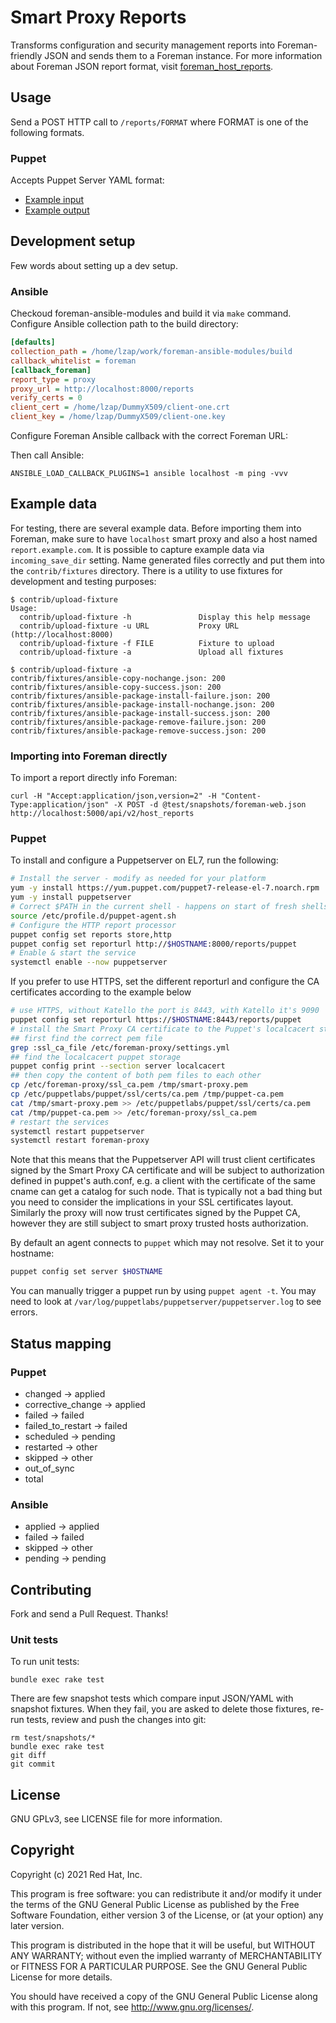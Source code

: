 Smart Proxy Reports
===================

Transforms configuration and security management reports into Foreman-friendly
JSON and sends them to a Foreman instance. For more information about Foreman
JSON report format, visit
[foreman_host_reports](https://github.com/theforeman/foreman_host_reports).

## Usage

Send a POST HTTP call to `/reports/FORMAT` where FORMAT is one of the following formats.

### Puppet

Accepts Puppet Server YAML format:

* [Example input](test/fixtures/puppet6-foreman-web.yaml)
* [Example output](test/snapshots/foreman-web.json)

## Development setup

Few words about setting up a dev setup.

### Ansible

Checkoud foreman-ansible-modules and build it via `make` command. Configure
Ansible collection path to the build directory:

```ini
[defaults]
collection_path = /home/lzap/work/foreman-ansible-modules/build
callback_whitelist = foreman
[callback_foreman]
report_type = proxy
proxy_url = http://localhost:8000/reports
verify_certs = 0
client_cert = /home/lzap/DummyX509/client-one.crt
client_key = /home/lzap/DummyX509/client-one.key
```

Configure Foreman Ansible callback with the correct Foreman URL:

Then call Ansible:

    ANSIBLE_LOAD_CALLBACK_PLUGINS=1 ansible localhost -m ping -vvv

## Example data

For testing, there are several example data. Before importing them into Foreman, make sure to have `localhost` smart proxy and also a host named `report.example.com`. It is possible to capture example data via `incoming_save_dir` setting. Name generated files correctly and put them into the `contrib/fixtures` directory. There is a utility to use fixtures for development and testing purposes:

```console
$ contrib/upload-fixture
Usage:
  contrib/upload-fixture -h               Display this help message
  contrib/upload-fixture -u URL           Proxy URL (http://localhost:8000)
  contrib/upload-fixture -f FILE          Fixture to upload
  contrib/upload-fixture -a               Upload all fixtures

$ contrib/upload-fixture -a
contrib/fixtures/ansible-copy-nochange.json: 200
contrib/fixtures/ansible-copy-success.json: 200
contrib/fixtures/ansible-package-install-failure.json: 200
contrib/fixtures/ansible-package-install-nochange.json: 200
contrib/fixtures/ansible-package-install-success.json: 200
contrib/fixtures/ansible-package-remove-failure.json: 200
contrib/fixtures/ansible-package-remove-success.json: 200
```

### Importing into Foreman directly

To import a report directly info Foreman:

```
curl -H "Accept:application/json,version=2" -H "Content-Type:application/json" -X POST -d @test/snapshots/foreman-web.json http://localhost:5000/api/v2/host_reports
```

### Puppet

To install and configure a Puppetserver on EL7, run the following:

```bash
# Install the server - modify as needed for your platform
yum -y install https://yum.puppet.com/puppet7-release-el-7.noarch.rpm
yum -y install puppetserver
# Correct $PATH in the current shell - happens on start of fresh shells automatically
source /etc/profile.d/puppet-agent.sh
# Configure the HTTP report processor
puppet config set reports store,http
puppet config set reporturl http://$HOSTNAME:8000/reports/puppet
# Enable & start the service
systemctl enable --now puppetserver
```

If you prefer to use HTTPS, set the different reporturl and configure the CA certificates according to the example below
```bash
# use HTTPS, without Katello the port is 8443, with Katello it's 9090
puppet config set reporturl https://$HOSTNAME:8443/reports/puppet
# install the Smart Proxy CA certificate to the Puppet's localcacert store
## first find the correct pem file
grep :ssl_ca_file /etc/foreman-proxy/settings.yml
## find the localcacert puppet storage
puppet config print --section server localcacert
## then copy the content of both pem files to each other
cp /etc/foreman-proxy/ssl_ca.pem /tmp/smart-proxy.pem
cp /etc/puppetlabs/puppet/ssl/certs/ca.pem /tmp/puppet-ca.pem
cat /tmp/smart-proxy.pem >> /etc/puppetlabs/puppet/ssl/certs/ca.pem
cat /tmp/puppet-ca.pem >> /etc/foreman-proxy/ssl_ca.pem
# restart the services
systemctl restart puppetserver
systemctl restart foreman-proxy
```
Note that this means that the Puppetserver API will trust client certificates signed by the Smart Proxy CA
certificate and will be subject to authorization defined in puppet's auth.conf, e.g. a client with the certificate
of the same cname can get a catalog for such node. That is typically not a bad thing but you need to consider the
implications in your SSL certificates layout. Similarly the proxy will now trust certificates signed by the
Puppet CA, however they are still subject to smart proxy trusted hosts authorization.

By default an agent connects to `puppet` which may not resolve. Set it to your hostname:

```bash
puppet config set server $HOSTNAME
```

You can manually trigger a puppet run by using `puppet agent -t`. You may need to look at `/var/log/puppetlabs/puppetserver/puppetserver.log` to see errors.

## Status mapping

### Puppet

* changed -> applied
* corrective_change -> applied
* failed -> failed
* failed_to_restart -> failed
* scheduled -> pending
* restarted -> other
* skipped -> other
* out_of_sync
* total

### Ansible

* applied -> applied
* failed -> failed
* skipped -> other
* pending -> pending

## Contributing

Fork and send a Pull Request. Thanks!

### Unit tests

To run unit tests:

    bundle exec rake test

There are few snapshot tests which compare input JSON/YAML with snapshot fixtures. When they fail, you are asked to delete those fixtures, re-run tests, review and push the changes into git:

```
rm test/snapshots/*
bundle exec rake test
git diff
git commit
```

## License

GNU GPLv3, see LICENSE file for more information.

## Copyright

Copyright (c) 2021 Red Hat, Inc.

This program is free software: you can redistribute it and/or modify
it under the terms of the GNU General Public License as published by
the Free Software Foundation, either version 3 of the License, or
(at your option) any later version.

This program is distributed in the hope that it will be useful,
but WITHOUT ANY WARRANTY; without even the implied warranty of
MERCHANTABILITY or FITNESS FOR A PARTICULAR PURPOSE.  See the
GNU General Public License for more details.

You should have received a copy of the GNU General Public License
along with this program.  If not, see <http://www.gnu.org/licenses/>.
